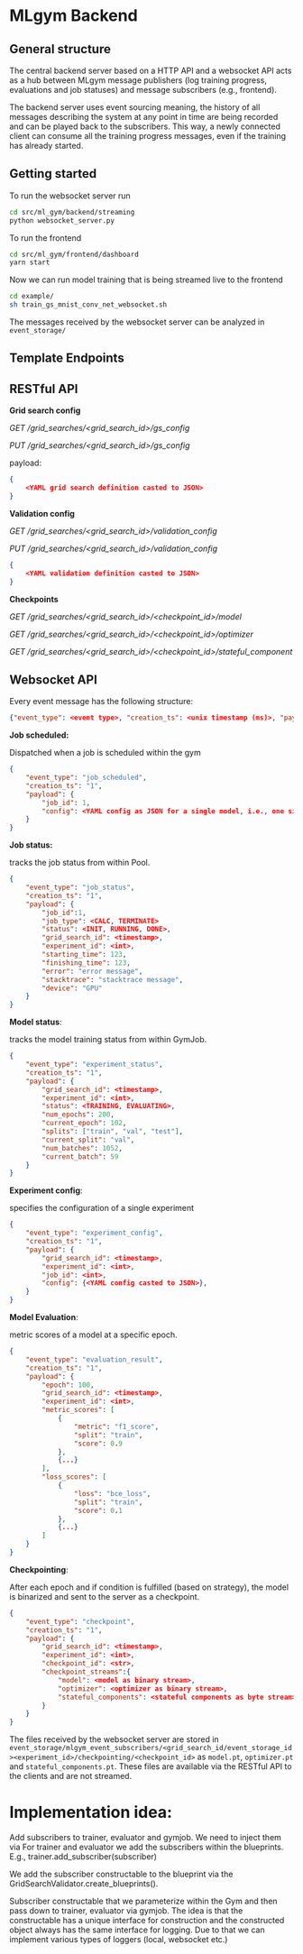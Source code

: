# MLgym Backend

## General structure

The central backend server based on a HTTP API and a websocket API acts as a hub between MLgym message publishers (log training progress, evaluations and job statuses) and message subscribers (e.g., frontend). 

The backend server uses event sourcing meaning, the history of all messages describing the system at any point in time are being recorded and can be played back to the subscribers. This way, a newly connected client can consume all the training progress messages, even if the training has already started. 

## Getting started

To run the websocket server run 

```sh
cd src/ml_gym/backend/streaming
python websocket_server.py
```

To run the frontend 

```sh
cd src/ml_gym/frontend/dashboard
yarn start
```

Now we can run model training that is being streamed live to the frontend

```sh
cd example/
sh train_gs_mnist_conv_net_websocket.sh
```

The messages received by the websocket server can be analyzed in `event_storage/`

## Template Endpoints


## RESTful API


**Grid search config**

*GET /grid_searches/<grid_search_id>/gs_config*


*PUT /grid_searches/<grid_search_id>/gs_config*

payload:
```json
{
    <YAML grid search definition casted to JSON>
}
```


**Validation config**

*GET /grid_searches/<grid_search_id>/validation_config*


*PUT /grid_searches/<grid_search_id>/validation_config*

```json
{
    <YAML validation definition casted to JSON>
}
```

**Checkpoints**

*GET /grid_searches/<grid_search_id>/<checkpoint_id>/model*

*GET /grid_searches/<grid_search_id>/<checkpoint_id>/optimizer*

*GET /grid_searches/<grid_search_id>/<checkpoint_id>/stateful_component*


## Websocket API

Every event message has the following structure:

```json
{"event_type": <event type>, "creation_ts": <unix timestamp (ms)>, "payload": <payload dict>}

```

**Job scheduled:**

Dispatched when a job is scheduled within the gym

```json
{
    "event_type": "job_scheduled",
    "creation_ts": "1",
    "payload": { 
        "job_id": 1,
        "config": <YAML config as JSON for a single model, i.e., one single instance of the grid search>
    }
}
```

**Job status:**

tracks the job status from within Pool.

```json
{
    "event_type": "job_status",
    "creation_ts": "1",
    "payload": { 
        "job_id":1,
        "job_type": <CALC, TERMINATE>
        "status": <INIT, RUNNING, DONE>,
        "grid_search_id": <timestamp>, 
        "experiment_id": <int>,
        "starting_time": 123,
        "finishing_time": 123,
        "error": "error message",
        "stacktrace": "stacktrace message",
        "device": "GPU"
    }
}
```

**Model status**:

tracks the model training status from within GymJob.

```json
{
    "event_type": "experiment_status",
    "creation_ts": "1",
    "payload": { 
        "grid_search_id": <timestamp>, 
        "experiment_id": <int>,
        "status": <TRAINING, EVALUATING>,
        "num_epochs": 200,
        "current_epoch": 102,
        "splits": ["train", "val", "test"],
        "current_split": "val",
        "num_batches": 1052,
        "current_batch": 59
    }
}
```

**Experiment config**:

specifies the configuration of a single experiment

```json
{
    "event_type": "experiment_config",
    "creation_ts": "1",
    "payload": { 
        "grid_search_id": <timestamp>, 
        "experiment_id": <int>,
        "job_id": <int>,
        "config": {<YAML config casted to JSON>},
    }
}
```

**Model Evaluation**:

metric scores of a model at a specific epoch.

```json
{
    "event_type": "evaluation_result",
    "creation_ts": "1",
    "payload": {
        "epoch": 100,
        "grid_search_id": <timestamp>, 
        "experiment_id": <int>,
        "metric_scores": [
            {
                "metric": "f1_score", 
                "split": "train",
                "score": 0.9
            }, 
            {...}
        ],
        "loss_scores": [
            {
                "loss": "bce_loss", 
                "split": "train",
                "score": 0.1
            },
            {...}
        ]
    }
}
```

**Checkpointing**:

After each epoch and if condition is fulfilled (based on strategy), the model is binarized and sent to the server as a checkpoint.

```json
{
    "event_type": "checkpoint",
    "creation_ts": "1",
    "payload": {
        "grid_search_id": <timestamp>, 
        "experiment_id": <int>,
        "checkpoint_id": <str>,
        "checkpoint_streams":{
            "model": <model as binary stream>,
            "optimizer": <optimizer as binary stream>,
            "stateful_components": <stateful components as byte stream>
        }
    }
}
```

The files received by the websocket server are stored in 
`event_storage/mlgym_event_subscribers/<grid_search_id/event_storage_id><experiment_id>/checkpointing/<checkpoint_id>` as `model.pt`, `optimizer.pt` and `stateful_components.pt`. These files are available via the RESTful API to the clients and are not streamed.



# Implementation idea: 

Add subscribers to trainer, evaluator and gymjob. We need to inject them via 
For trainer and evaluator we add the subscribers within the blueprints. E.g., trainer.add_subscriber(subscriber)

We add the subscriber constructable to the blueprint via the GridSearchValidator.create_blueprints().

Subscriber constructable that we parameterize within the Gym and then pass down to trainer, evaluator via gymjob. The idea is that the constructable has a unique interface for construction and the constructed object always has the same interface for logging. Due to that we can implement various types of loggers (local, websocket etc.)


